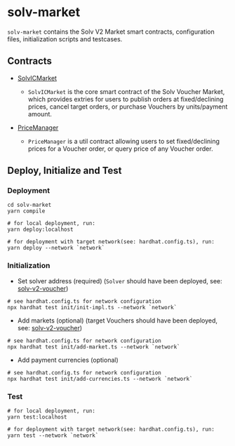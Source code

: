# solv-market

`solv-market` contains the Solv V2 Market smart contracts, configuration files, initialization scripts and testcases.


## Contracts

- [SolvICMarket](./contracts/SolvICMarket.sol)

	- `SolvICMarket` is the core smart contract of the Solv Voucher Market, which provides extries for users to publish orders at fixed/declining prices, cancel target orders, or purchase Vouchers by units/payment amount.

- [PriceManager](./contracts/PriceManager.sol)

	- `PriceManager` is a util contract allowing users to set fixed/declining prices for a Voucher order, or query price of any Voucher order. 

## Deploy, Initialize and Test

### Deployment

```shell
cd solv-market
yarn compile

# for local deployment, run:
yarn deploy:localhost

# for deployment with target network(see: hardhat.config.ts), run:
yarn deploy --network `network`
```

### Initialization

- Set solver address (required) (`Solver` should have been deployed, see: [solv-v2-voucher](git@github.com:solv-finance-dev/solv-v2-voucher.git))

```shell
# see hardhat.config.ts for network configuration
npx hardhat test init/init-impl.ts --network `network`
```

- Add markets (optional) (target Vouchers should have been deployed, see: [solv-v2-voucher](git@github.com:solv-finance-dev/solv-v2-voucher.git))

```shell
# see hardhat.config.ts for network configuration
npx hardhat test init/add-market.ts --network `network`
```

- Add payment currencies (optional)

```shell
# see hardhat.config.ts for network configuration
npx hardhat test init/add-currencies.ts --network `network`
```

### Test

```shell
# for local deployment, run:
yarn test:localhost

# for deployment with target network(see: hardhat.config.ts), run:
yarn test --network `network`
```


